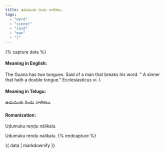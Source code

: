 ```yaml
---
title: ఉడుముకు రెండు నాలికలు.
tags:
  - "word"
  - "sinner"
  - "said"
  - "man"
  - "l"
---
```


{% capture data %}
#### Meaning in English:
The Guana has two tongues.
Said of a man that breaks his word.
" A sinner that hath a double tongue." Ecclesiasticus vi. l.

#### Meaning in Telugu:
ఉడుముకు రెండు నాలికలు.

#### Romanization:
Uḍumuku reṇḍu nālikalu.

Udumuku rendu nalikalu.
{% endcapture %}

{{ data | markdownify }}


